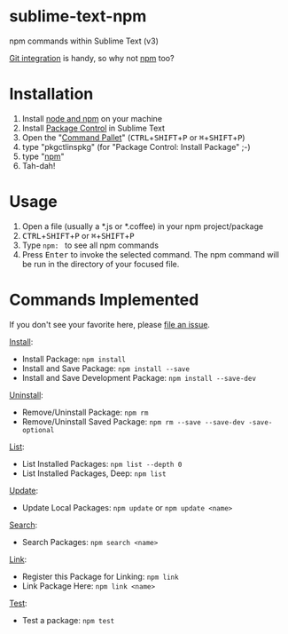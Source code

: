 sublime-text-npm
================

npm commands within Sublime Text (v3)

[Git integration](https://github.com/kemayo/sublime-text-git) is handy, so why not [npm](https://www.npmjs.org/) too?

Installation
============

1. Install [node and npm](http://nodejs.org/) on your machine
2. Install [Package Control](https://sublime.wbond.net/installation) in Sublime Text
3. Open the "[Command Pallet](http://sublime-text-unofficial-documentation.readthedocs.org/en/latest/extensibility/command_palette.html#command-palette)" (<kbd>CTRL</kbd>+<kbd>SHIFT</kbd>+<kbd>P</kbd> or <kbd>⌘</kbd>+<kbd>SHIFT</kbd>+<kbd>P</kbd>)
4. type "pkgctlinspkg" (for "Package Control: Install Package" ;-)
5. type "[npm](https://sublime.wbond.net/packages/npm)"
6. Tah-dah!

Usage
=====

1. Open a file (usually a *.js or *.coffee) in your npm project/package
2. <kbd>CTRL</kbd>+<kbd>SHIFT</kbd>+<kbd>P</kbd> or <kbd>⌘</kbd>+<kbd>SHIFT</kbd>+<kbd>P</kbd>
3. Type `npm: ` to see all npm commands
4. Press <kbd>Enter</kbd> to invoke the selected command. The npm command will be run in the directory of your focused file.

Commands Implemented
====================

If you don't see your favorite here, please [file an issue](https://github.com/PixnBits/sublime-text-npm/issues).

[Install](https://www.npmjs.org/doc/cli/npm-install.html):

* Install Package: `npm install`
* Install and Save Package: `npm install --save`
* Install and Save Development Package: `npm install --save-dev`

[Uninstall]():

* Remove/Uninstall Package: `npm rm`
* Remove/Uninstall Saved Package: `npm rm --save --save-dev -save-optional`

[List](https://www.npmjs.org/doc/cli/npm-ls.html):

* List Installed Packages: `npm list --depth 0`
* List Installed Packages, Deep: `npm list`

[Update](https://www.npmjs.org/doc/cli/npm-update.html):

* Update Local Packages: `npm update` or `npm update <name>`

[Search](https://www.npmjs.org/doc/cli/npm-search.html):

* Search Packages: `npm search <name>`

[Link](https://www.npmjs.org/doc/cli/npm-link.html):

* Register this Package for Linking: `npm link`
* Link Package Here: `npm link <name>`

[Test](https://docs.npmjs.com/cli/test):

* Test a package: `npm test`
